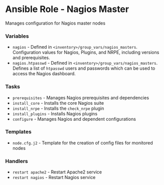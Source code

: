 # Ansible Role - Nagios Master

Manages configuration for Nagios master nodes

### Variables

* `nagios` - Defined in `<inventory>/group_vars/nagios_masters`. Configuration values for Nagios, Plugins, and NRPE, including versions and prerequisites.
* `nagios.htpasswd` - Defined in `<inventory>/group_vars/nagios_masters`. Defines a list of `htpasswd` users and passwords which can be used to access the Nagios dashboard.

### Tasks

* `prerequisites` - Manages Nagios prerequisites and dependencies
* `install_core` - Installs the core Nagios suite
* `install_nrpe` - Installs the `check_nrpe` plugin
* `install_plugins` - Installs Nagios plugins
* `configure` - Manages Nagios and dependent configurations

### Templates

* `node.cfg.j2` - Template for the creation of config files for monitored nodes

### Handlers

* `restart apache2` - Restart Apache2 service
* `restart nagios` - Restart Nagios service
